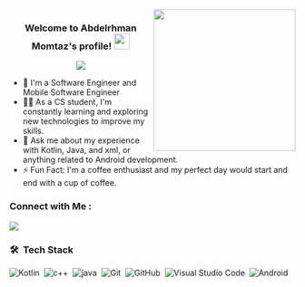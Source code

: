 
<img width="250" align="right" src="https://c.tenor.com/_DOBjnGspYAAAAAM/code-coding.gif">

<h3 align="center">
  Welcome to Abdelrhman Momtaz's profile!
  <img src="https://media.giphy.com/media/hvRJCLFzcasrR4ia7z/giphy.gif" width="28">
</h3>

<!-- Typing SVG by DenverCoder1 - https://github.com/DenverCoder1/readme-typing-svg -->
<p align="center">
  <a href="https://github.com/DenverCoder1/readme-typing-svg"><img src="https://readme-typing-svg.herokuapp.com/?lines=Mobile%20Software%20Engineer;Always%20learning%20new%20things&font=Fira%20Code&center=true&width=440&height=45&color=f75c7e&vCenter=true&size=22"></a>
</p> 

- 🏢 I'm a Software Engineer and Mobile Software Engineer
- 👨‍💻 As a CS student, I'm constantly learning and exploring new technologies to improve my skills.
- 💬 Ask me about my experience with Kotlin, Java, and xml, or anything related to Android development.
- ⚡ Fun Fact: I'm a coffee enthusiast and my perfect day would start and end with a cup of coffee.


### Connect with Me :

<a href="https://www.linkedin.com/in/abdelrhman-momtaz-469a25280/" target="_blank"><img src="https://img.shields.io/badge/-Abdelrhman%20Momtaz-0077B5?style=for-the-badge&logo=Linkedin&logoColor=white"/></a>
### 🛠 &nbsp;Tech Stack
![Kotlin](https://img.shields.io/badge/-Kotlin-05122A?style=flat&logo=kotlin)&nbsp;
![c++](https://img.shields.io/badge/-c++-black?logo=c%2B%2B&style=social)&nbsp;
![java](https://img.shields.io/badge/-java-05122A?style=flat&logo=java)&nbsp;
![Git](https://img.shields.io/badge/-Git-05122A?style=flat&logo=git)&nbsp;
![GitHub](https://img.shields.io/badge/-GitHub-05122A?style=flat&logo=github)&nbsp;
![Visual Studio Code](https://img.shields.io/badge/-Visual%20Studio%20Code-05122A?style=flat&logo=visual-studio-code&logoColor=007ACC)&nbsp;
![Android](https://img.shields.io/badge/-Android%20Studio-05122A?style=flat&logo=android)&nbsp;

